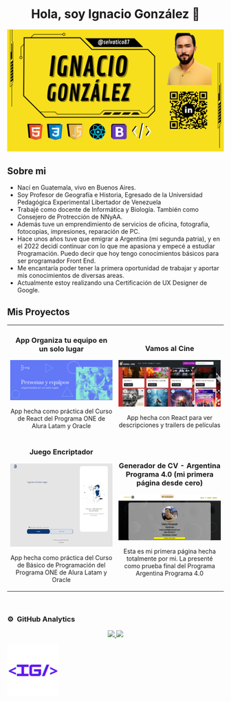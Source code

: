 <div align="center">
  <h1 align="center">Hola, soy Ignacio González 👋</h1>
</div>
<img src="https://github.com/selvatico87/selvatico87/blob/81ada2d4621807b8b57491389eed5c7068fabd84/3.png"/>


## Sobre mi

- Nací en Guatemala, vivo en Buenos Aires.
- Soy Profesor de Geografía e Historia, Egresado de la Universidad Pedagógica Experimental Libertador de Venezuela
- Trabajé como docente de Informática y Biología. También como Consejero de Protrección de NNyAA.
- Además tuve un emprendimiento de servicios de oficina, fotografia, fotocopias, impresiones, reparación de PC.
- Hace unos años tuve que emigrar a Argentina (mi segunda patria), y en el 2022 decidí continuar con lo que me apasiona
  y empecé a estudiar Programación. Puedo decir que hoy tengo conocimientos básicos para ser programador Front End. 
- Me encantaría poder tener la primera oportunidad de trabajar y aportar mis conocimientos de diversas areas.
- Actualmente estoy realizando una Certificación de UX Designer de Google.

## Mis Proyectos ##
<table>
  <tr>
  <td width="50%">
  <h3 align="center">App Organiza tu equipo en un solo lugar</h3>
  <div align="center">
  <a href="https://org2.vercel.app/" target="_blank"><img src="https://github.com/selvatico87/selvatico87/blob/1dc805175026cada7b972bd7255d6ab6cf6d1e81/org.png" width="400" alt="App Org hecha con React"></a>
  
  <p>App hecha como práctica del Curso de React del Programa ONE de Alura Latam y Oracle</p>
  </div>

  </td>

  <td width="50%">
                 <br>
  <h3 align="center">Vamos al Cine</h3>
  <div align="center">                                       
  <a href="https://vamos-al-cine.vercel.app/" target="_blank"><img src="https://github.com/selvatico87/selvatico87/blob/cc3b576500eea92ef6a20ef60bbe76363ba63fea/vamos-al-cine.png" width="400" alt="Caputara imagen pagina Vamos al Cine"></a>
  <br>
  
  </p> App hecha con React para ver descripciones y trailers de películas</p>
  </div>       
  <tr>
  <td width="50%">
  <h3 align="center">Juego Encriptador</h3>
  <div align="center">
  <a href="https://encriptador-henna.vercel.app/" target="_blank"><img src="https://github.com/selvatico87/selvatico87/blob/cc3b576500eea92ef6a20ef60bbe76363ba63fea/encriptador.png" width="400" alt="Encriptador"></a>
  
  <p>App hecha como práctica del Curso de Básico de Programación del Programa ONE de Alura Latam y Oracle</p>
  </div>

  </td>

  <td width="50%">
                 <br>
  <h3 align="center">Generador de CV - Argentina Programa 4.0 (mi primera página desde cero)</h3>
  <div align="center">                                       
  <a href="https://cv-arg-progama4-0.vercel.app/" target="_blank"><img src="https://github.com/selvatico87/selvatico87/blob/b0383f7989458c8ed97f618c015269373e831136/cv-arg-programa4.png" width="400" alt="Caputara imagen pagina CV"></a>
  <br>
  
  </p> Esta es mi primera página hecha totalmente por mi. La presenté como prueba final del Programa Argentina Programa 4.0</p>
  </div>
</table>                                                                                 

<br>

### ⚙️ &nbsp;GitHub Analytics ###

<p align="center">
  <a href="https://github.com/selvatico87">
    <img height="180em" src="https://github-readme-stats-eight-theta.vercel.app/api?username=selvatico87&show_icons=true&theme=algolia&include_all_commits=true&count_private=true"/>
    <img height="180em" src="https://github-readme-stats-eight-theta.vercel.app/api/top-langs/?username=selvatico87&layout=compact&langs_count=8&theme=algolia"/>
  </a>
</p>
<div aling="center">
  <img aling="center" src="https://github.com/selvatico87/selvatico87/blob/7c241a72427f3059cb897034fba225f8abe42571/IG.png" width="120px" />
</div>
